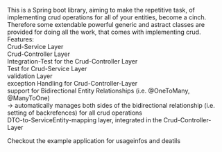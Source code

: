 This is a Spring boot library, aiming to make the repetitive task, of implementing crud operations for all of your entities, become a cinch.  
Therefore some extendable powerful generic and astract classes are provided for doing all the work, that comes with implementing crud.  
Features:  
Crud-Service Layer  
Crud-Controller Layer  
Integration-Test for the Crud-Controller Layer  
Test for Crud-Service Layer  
validation Layer  
exception Handling for Crud-Controller-Layer  
support for Bidirectional Entity Relationships (i.e. @OneToMany, @ManyToOne)  
     -> automatically manages both sides of the bidirectional relationship (i.e. setting of backrefences) for all crud                                     operations  
     DTO-to-ServiceEntity-mapping layer, integrated in the Crud-Controller-Layer  
  
Checkout the example application for usageinfos and deatils
